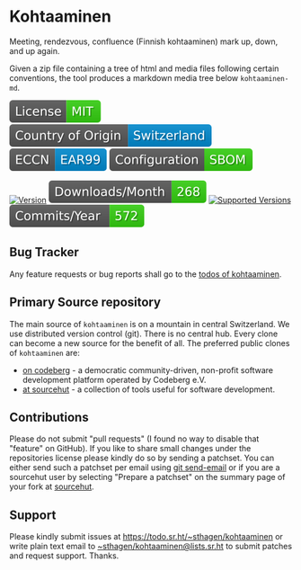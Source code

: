 # Kohtaaminen

Meeting, rendezvous, confluence (Finnish kohtaaminen) mark up, down, and up again.

Given a zip file containing a tree of html and media files following certain conventions, 
the tool produces a markdown media tree below `kohtaaminen-md`.

[![license](badges/license-spdx-mit.svg)](https://git.sr.ht/~sthagen/kohtaaminen/tree/default/item/LICENSE)
[![Country of Origin](badges/country-of-origin-name-switzerland-neutral.svg)](https://git.sr.ht/~sthagen/kohtaaminen/tree/default/item/COUNTRY-OF-ORIGIN)
[![Export Classification Control Number (ECCN)](badges/export-control-classification-number_eccn-ear99-neutral.svg)](https://git.sr.ht/~sthagen/kohtaaminen/tree/default/item/EXPORT-CONTROL-CLASSIFICATION-NUMBER)
[![Configuration](badges/configuration-sbom.svg)](third-party/index.html)

[![Version](https://img.shields.io/pypi/v/kohtaaminen.svg?style=flat)](https://pypi.python.org/pypi/kohtaaminen/)
[![Downloads](docs/badges/downloads-per-month.svg)](https://pepy.tech/project/kohtaaminen)
[![Supported Versions](https://img.shields.io/pypi/pyversions/kohtaaminen.svg?style=flat)](https://pypi.python.org/pypi/kohtaaminen/)
[![Maintenance Status](docs/badges/commits-per-year.svg)](https://git.sr.ht/~sthagen/kohtaaminen/log)

## Bug Tracker

Any feature requests or bug reports shall go to the [todos of kohtaaminen](https://todo.sr.ht/~sthagen/kohtaaminen).

## Primary Source repository

The main source of `kohtaaminen` is on a mountain in central Switzerland.
We use distributed version control (git).
There is no central hub.
Every clone can become a new source for the benefit of all.
The preferred public clones of `kohtaaminen` are:

* [on codeberg](https://codeberg.org/sthagen/kohtaaminen) - a democratic community-driven, non-profit software development platform operated by Codeberg e.V.
* [at sourcehut](https://git.sr.ht/~sthagen/kohtaaminen) - a collection of tools useful for software development.

## Contributions

Please do not submit "pull requests" (I found no way to disable that "feature" on GitHub).
If you like to share small changes under the repositories license please kindly do so by sending a patchset.
You can either send such a patchset per email using [git send-email](https://git-send-email.io) or 
if you are a sourcehut user by selecting "Prepare a patchset" on the summary page of your fork at [sourcehut](https://git.sr.ht/).

## Support

Please kindly submit issues at <https://todo.sr.ht/~sthagen/kohtaaminen> or write plain text email to <~sthagen/kohtaaminen@lists.sr.ht> to submit patches and request support. Thanks.

